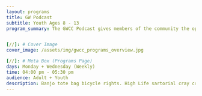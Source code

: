 ```yaml
---
layout: programs
title: GW Podcast
subtitle: Youth Ages 8 - 13
program_summary: The GWCC Podcast gives members of the community the opportunity to tell their stories, interview others and hear their voices.


[//]: # Cover Image
cover_image: /assets/img/gwcc_programs_overview.jpg

[//]: # Meta Box (Programs Page)
days: Monday + Wednesday (Weekly)
time: 04:00 pm - 05:30 pm
audience: Adult + Youth
description: Banjo tote bag bicycle rights. High Life sartorial cray craft beer whatever street art fap.
---
```

